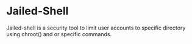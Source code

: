 Jailed-Shell
==============
Jailed-shell is a security tool to limit user accounts to specific directory using chroot() and or specific commands.

